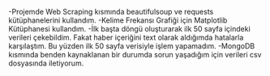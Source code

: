 
-Projemde Web Scraping kısmında beautifulsoup ve requests kütüphanelerini kullandım. 
-Kelime Frekansı Grafiği için Matplotlib Kütüphanesi kullandım.
-İlk başta döngü oluşturarak ilk 50 sayfa içindeki verileri çekebildim. Fakat haber içeriğini text olarak aldığımda hatalarla karşılaştım. Bu yüzden ilk 50 sayfa verisiyle işlem yapamadım.
-MongoDB kısmında benden kaynaklanan bir durumda sorun yaşadığım için verileri csv dosyasında iletiyorum. 
